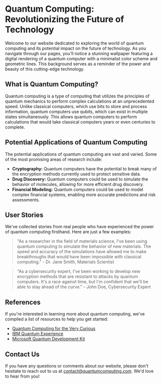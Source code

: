 <!--font:Raleway-->

# Quantum Computing: Revolutionizing the Future of Technology

Welcome to our website dedicated to exploring the world of quantum computing and its potential impact on the future of technology. As you navigate through our pages, you'll notice a stunning wallpaper featuring a digital rendering of a quantum computer with a minimalist color scheme and geometric lines. This background serves as a reminder of the power and beauty of this cutting-edge technology.

## What is Quantum Computing?

Quantum computing is a type of computing that utilizes the principles of quantum mechanics to perform complex calculations at an unprecedented speed. Unlike classical computers, which use bits to store and process information, quantum computers use qubits, which can exist in multiple states simultaneously. This allows quantum computers to perform calculations that would take classical computers years or even centuries to complete.

## Potential Applications of Quantum Computing

The potential applications of quantum computing are vast and varied. Some of the most promising areas of research include:

- **Cryptography:** Quantum computers have the potential to break many of the encryption methods currently used to protect sensitive data.
- **Drug Discovery:** Quantum computers could be used to simulate the behavior of molecules, allowing for more efficient drug discovery.
- **Financial Modeling:** Quantum computers could be used to model complex financial systems, enabling more accurate predictions and risk assessments.

## User Stories

We've collected stories from real people who have experienced the power of quantum computing firsthand. Here are just a few examples:

> "As a researcher in the field of materials science, I've been using quantum computing to simulate the behavior of new materials. The speed and accuracy of the simulations have allowed me to make breakthroughs that would have been impossible with classical computing." - Dr. Jane Smith, Materials Scientist

> "As a cybersecurity expert, I've been working to develop new encryption methods that are resistant to attacks by quantum computers. It's a race against time, but I'm confident that we'll be able to stay ahead of the curve." - John Doe, Cybersecurity Expert

## References

If you're interested in learning more about quantum computing, we've compiled a list of resources to help you get started:

- [Quantum Computing for the Very Curious](https://quantum.country/qcvc)
- [IBM Quantum Experience](https://www.ibm.com/quantum-computing/)
- [Microsoft Quantum Development Kit](https://docs.microsoft.com/en-us/quantum/?view=qsharp-preview)

## Contact Us

If you have any questions or comments about our website, please don't hesitate to reach out to us at [contact@quantumcomputing.com](mailto:contact@quantumcomputing.com). We'd love to hear from you!

<!--

Write me content for website with wallpaper which alt text is:

"A wallpaper featuring a digital rendering of a quantum computer, with a minimalist color scheme and geometric lines."

The name/title of the page should not be 1:1 copy of the alt text but rather a real content of the website which is using this wallpaper.

- Use markdown format 
- Start with heading
- Heading should be short and concise
- The content should look like a real website 
- The website should not be about the wallpaper, wallpaper is just a related background
- Heading should be contain work "wallpaper" or "background"
- Include real sections like references, contact, user stories, etc. use things relevant to the page purpose.
- Feel free to use structure like headings, bullets, numbering, blockquotes, paragraphs, horizontal lines, etc.
- You can use formatting like bold or _italic_
- You can include UTF-8 emojis
- Links should be only #hash anchors (and you can refer to the document itself)
- Do not include images


---


# Quantum Computing: Revolutionizing the Future of Technology

Welcome to our website dedicated to exploring the world of quantum computing and its potential impact on the future of technology. As you navigate through our pages, you'll notice a stunning wallpaper featuring a digital rendering of a quantum computer with a minimalist color scheme and geometric lines. This background serves as a reminder of the power and beauty of this cutting-edge technology.

## What is Quantum Computing?

Quantum computing is a type of computing that utilizes the principles of quantum mechanics to perform complex calculations at an unprecedented speed. Unlike classical computers, which use bits to store and process information, quantum computers use qubits, which can exist in multiple states simultaneously. This allows quantum computers to perform calculations that would take classical computers years or even centuries to complete.

## Potential Applications of Quantum Computing

The potential applications of quantum computing are vast and varied. Some of the most promising areas of research include:

- **Cryptography:** Quantum computers have the potential to break many of the encryption methods currently used to protect sensitive data.
- **Drug Discovery:** Quantum computers could be used to simulate the behavior of molecules, allowing for more efficient drug discovery.
- **Financial Modeling:** Quantum computers could be used to model complex financial systems, enabling more accurate predictions and risk assessments.

## User Stories

We've collected stories from real people who have experienced the power of quantum computing firsthand. Here are just a few examples:

> "As a researcher in the field of materials science, I've been using quantum computing to simulate the behavior of new materials. The speed and accuracy of the simulations have allowed me to make breakthroughs that would have been impossible with classical computing." - Dr. Jane Smith, Materials Scientist

> "As a cybersecurity expert, I've been working to develop new encryption methods that are resistant to attacks by quantum computers. It's a race against time, but I'm confident that we'll be able to stay ahead of the curve." - John Doe, Cybersecurity Expert

## References

If you're interested in learning more about quantum computing, we've compiled a list of resources to help you get started:

- [Quantum Computing for the Very Curious](https://quantum.country/qcvc)
- [IBM Quantum Experience](https://www.ibm.com/quantum-computing/)
- [Microsoft Quantum Development Kit](https://docs.microsoft.com/en-us/quantum/?view=qsharp-preview)

## Contact Us

If you have any questions or comments about our website, please don't hesitate to reach out to us at [contact@quantumcomputing.com](mailto:contact@quantumcomputing.com). We'd love to hear from you!

-->
